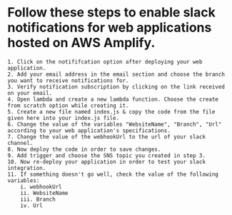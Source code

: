 # Follow these steps to enable slack notifications for web applications hosted on AWS Amplify.
    1. Click on the notififcation option after deploying your web application.
    2. Add your email address in the email section and choose the branch you want to receive notifications for.
    3. Verify notification subscription by clicking on the link received on your email.
    4. Open lambda and create a new lambda function. Choose the create from scratch option while creating it.
    5. Create a new file named index.js & copy the code from the file given here into your index.js file.
    6. Change the value of the variables "WebsiteName", "Branch", "Url" according to your web application's specifications.
    7. Change the value of the webhookUrl to the url of your slack channel.
    8. Now deploy the code in order to save changes.
    9. Add trigger and choose the SNS topic you created in step 3.
    10. Now re-deploy your application in order to test your slack integration.
    11. If something doesn't go well, check the value of the following variables:
        i. webhookUrl
        ii. WebsiteName
        iii. Branch
        iv. Url 